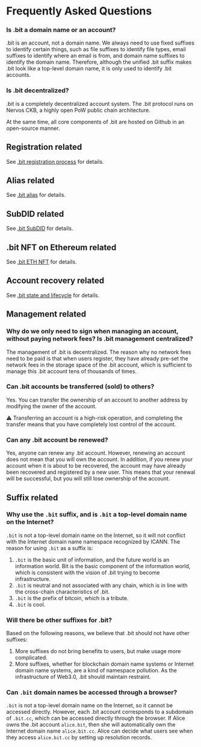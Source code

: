 # Frequently Asked Questions

### Is .bit a domain name or an account?

.bit is an account, not a domain name.
We always need to use fixed suffixes to identify certain things, such as file suffixes to identify file types, email suffixes to identify where an email is from, and domain name suffixes to identify the domain name. Therefore, although the unified .bit suffix makes .bit look like a top-level domain name, it is only used to identify .bit accounts.

### Is .bit decentralized?

.bit is a completely decentralized account system. The .bit protocol runs on Nervos CKB, a highly open PoW public chain architecture.

At the same time, all core components of .bit are hosted on Github in an open-source manner.

## Registration related
See [.bit registration process](./technical-details/registration-process.md#FAQ) for details.

## Alias related
See [.bit alias](./technical-details/alias.md#FAQ) for details.

## SubDID related
See [.bit SubDID](./technical-details/subdid.md#FAQ) for details.

## .bit NFT on Ethereum related 
See [.bit ETH NFT](./technical-details/eth-nft.md#FAQ) for details.

## Account recovery related
See [.bit state and lifecycle](./technical-details/lifecycle.md#FAQ) for details.

## Management related
### Why do we only need to sign when managing an account, without paying network fees? Is .bit management centralized?

The management of .bit is decentralized. The reason why no network fees need to be paid is that when users register, they have already pre-set the network fees in the storage space of the .bit account, which is sufficient to manage this .bit account tens of thousands of times.

### Can .bit accounts be transferred (sold) to others?

Yes. You can transfer the ownership of an account to another address by modifying the owner of the account.

⚠️ Transferring an account is a high-risk operation, and completing the transfer means that you have completely lost control of the account.

### Can any .bit account be renewed?

Yes, anyone can renew any .bit account. However, renewing an account does not mean that you will own the account. In addition, if you renew your account when it is about to be recovered, the account may have already been recovered and registered by a new user. This means that your renewal will be successful, but you will still lose ownership of the account.

## Suffix related

### Why use the `.bit` suffix, and is `.bit` a top-level domain name on the Internet?

`.bit` is not a top-level domain name on the Internet, so it will not conflict with the Internet domain name namespace recognized by ICANN. The reason for using `.bit` as a suffix is:

1. `.bit` is the basic unit of information, and the future world is an information world. Bit is the basic component of the information world, which is consistent with the vision of .bit trying to become infrastructure.
2. `.bit` is neutral and not associated with any chain, which is in line with the cross-chain characteristics of .bit.
3. `.bit` is the prefix of bitcoin, which is a tribute.
4. `.bit` is cool.

### Will there be other suffixes for .bit?

Based on the following reasons, we believe that .bit should not have other suffixes:

1. More suffixes do not bring benefits to users, but make usage more complicated.
2. More suffixes, whether for blockchain domain name systems or Internet domain name systems, are a kind of namespace pollution. As the infrastructure of Web3.0, .bit should maintain restraint.

### Can `.bit` domain names be accessed through a browser?

`.bit` is not a top-level domain name on the Internet, so it cannot be accessed directly. However, each .bit account corresponds to a subdomain of `.bit.cc`, which can be accessed directly through the browser. If Alice owns the .bit account `alice.bit`, then she will automatically own the Internet domain name `alice.bit.cc`. Alice can decide what users see when they access `alice.bit.cc` by setting up resolution records. 

